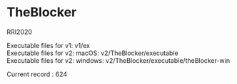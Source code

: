 # TheBlocker
RRI2020

Executable files for v1: v1/ex  
Executable files for v2: macOS: v2/TheBlocker/executable  
Executable files for v2: windows: v2/TheBlocker/executable/theBlocker-win  

Current record : 624
